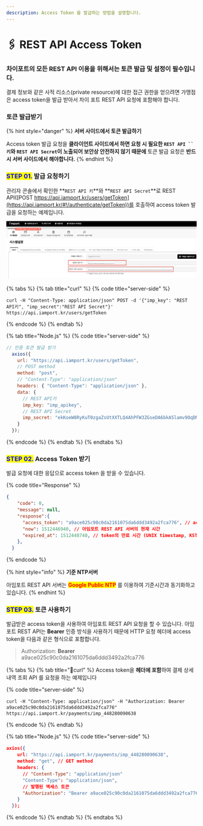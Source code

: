 ```yaml
---
description: Access Token 을 발급하는 방법을 설명합니다.
---
```


# 🖇 REST API Access Token

### 차이포트의 모든 REST API 이용을 위해서는 토큰 발급 및 설정이 필수입니다.

결제 정보와 같은 사적 리소스(private resource)에 대한 접근 권한을 얻으려면 가맹점은 access token을 발급 받아서 차이 포트 REST API 요청에 포함해야 합니다.

### 토큰 발급받기 <a href="#undefined" id="undefined"></a>

{% hint style="danger" %}
**서버 사이드에서 토큰 발급하기**

Access token 발급 요청을 **클라이언트 사이드에서 하면 요청 시 필요한 **<mark style="color:red;">**`REST API`**</mark>**` ``키`와 **<mark style="color:red;">**`REST API Secret`**</mark>**이 노출되어 보안상 안전하지 않기 때문에** 토큰 발급 요청은 **반드시 서버 사이드에서 해야합니다.**
{% endhint %}

### <mark style="color:blue;">**STEP 01.**</mark>  발급 요청하기

관리자 콘솔에서 확인한 **`REST API 키`**와 **`REST API Secret`**로 REST API([POST https://api.iamport.kr/users/getToken](https://api.iamport.kr/#!/authenticate/getToken))를 호출하여 access token 발급을 요청하는 예제입니다.

![관리자 콘솔 REST API키 & REST API Secret](<../../.gitbook/assets/image (18).png>)

{% tabs %}
{% tab title="curl" %}
{% code title="server-side" %}
```url
curl -H "Content-Type: application/json" POST -d '{"imp_key": "REST API키", "imp_secret":"REST API Secret"}' https://api.iamport.kr/users/getToken
```
{% endcode %}
{% endtab %}

{% tab title="Node.js" %}
{% code title="server-side" %}
```javascript
// 인증 토큰 발급 받기
  axios({
    url: "https://api.iamport.kr/users/getToken",
    // POST method
    method: "post", 
    // "Content-Type": "application/json"
    headers: { "Content-Type": "application/json" }, 
    data: {
      // REST API키
      imp_key: "imp_apikey", 
      // REST API Secret
      imp_secret: "ekKoeW8RyKuT0zgaZsUtXXTLQ4AhPFW3ZGseDA6bkA5lamv9OqDMnxyeB9wqOsuO9W3Mx9YSJ4dTqJ3f" 
    }
  });
```
{% endcode %}
{% endtab %}
{% endtabs %}

### <mark style="color:blue;">**STEP 02.**</mark>  Access Token 받기

발급 요청에 대한 응답으로 access token 을 받을 수 있습니다.

{% code title="Response" %}
```json
{
    "code": 0,
    "message": null,
    "response":{
      "access_token": "a9ace025c90c0da2161075da6ddd3492a2fca776", // access token
      "now": 1512446940, // 아임포트 REST API 서버의 현재 시간
      "expired_at": 1512448740, // token의 만료 시간 (UNIX timestamp, KST 기준)
    },
  }
```
{% endcode %}

{% hint style="info" %}
**기준 NTP서버**

아임포트 REST API 서버는 <mark style="color:red;">**Google Public NTP**</mark> 를 이용하여 기준시간과 동기화하고 있습니다.
{% endhint %}

### <mark style="color:blue;">**STEP 03.**</mark>  토큰 사용하기

발급받은 access token을 사용하여 아임포트 REST API 요청을 할 수 있습니다. 아임포트 REST API는 **Bearer** 인증 방식을 사용하기 때문에 HTTP 요청 헤더에 access token을 다음과 같은 형식으로 포함합니다.

> Authorization: **Bearer** a9ace025c90c0da2161075da6ddd3492a2fca776

{% tabs %}
{% tab title="curl" %}
Access token을 **헤더에 포함**하여 결제 상세 내역 조회 API 를 요청을 하는 예제입니다

{% code title="server-side" %}
```
curl -H "Content-Type: application/json" -H "Authorization: Bearer a9ace025c90c0da2161075da6ddd3492a2fca776" https://api.iamport.kr/payments/imp_448280090638
```
{% endcode %}
{% endtab %}

{% tab title="Node.js" %}
{% code title="server-side" %}
```json
axios({
    url: "https://api.iamport.kr/payments/imp_448280090638",
    method: "get", // GET method
    headers: {
      // "Content-Type": "application/json"
      "Content-Type": "application/json", 
      // 발행된 액세스 토큰
      "Authorization": "Bearer a9ace025c90c0da2161075da6ddd3492a2fca776" 
    }
  });
```
{% endcode %}
{% endtab %}
{% endtabs %}

